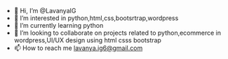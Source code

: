 - 👋 Hi, I’m @LavanyaIG
- 👀 I’m interested in python,html,css,bootsrtrap,wordpress
- 🌱 I’m currently learning python
- 💞️ I’m looking to collaborate on projects related to python,ecommerce in wordpress,UI/UX design using html csss bootstrap
- 📫 How to reach me lavanya.ig6@gmail.com

<!---
LavanyaIG/LavanyaIG is a ✨ special ✨ repository because its `README.md` (this file) appears on your GitHub profile.
You can click the Preview link to take a look at your changes.
--->
